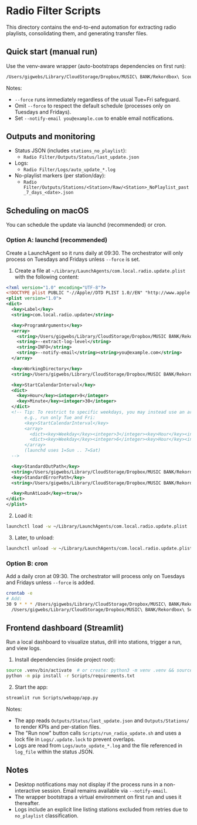 # Radio Filter Scripts

This directory contains the end-to-end automation for extracting radio playlists, consolidating them, and generating transfer files.

## Quick start (manual run)

Use the venv-aware wrapper (auto-bootstraps dependencies on first run):

```bash
/Users/gigwebs/Library/CloudStorage/Dropbox/MUSIC\ BANK/Rekordbox\ Scouts/Rekordbox\ Filter/Radio\ Filter/Scripts/run_radio_update.sh --force --extract-log-level INFO --notify-email ""
```

Notes:
- `--force` runs immediately regardless of the usual Tue+Fri safeguard.
- Omit `--force` to respect the default schedule (processes only on Tuesdays and Fridays).
- Set `--notify-email you@example.com` to enable email notifications.

## Outputs and monitoring
- Status JSON (includes `stations_no_playlist`):
  - `Radio Filter/Outputs/Status/last_update.json`
- Logs:
  - `Radio Filter/Logs/auto_update_*.log`
- No-playlist markers (per station/day):
  - `Radio Filter/Outputs/Stations/<Station>/Raw/<Station>_NoPlaylist_past_7_days_<date>.json`

## Scheduling on macOS

You can schedule the update via launchd (recommended) or cron.

### Option A: launchd (recommended)
Create a LaunchAgent so it runs daily at 09:30. The orchestrator will only process on Tuesdays and Fridays unless `--force` is set.

1) Create a file at `~/Library/LaunchAgents/com.local.radio.update.plist` with the following content:

```xml
<?xml version="1.0" encoding="UTF-8"?>
<!DOCTYPE plist PUBLIC "-//Apple//DTD PLIST 1.0//EN" "http://www.apple.com/DTDs/PropertyList-1.0.dtd">
<plist version="1.0">
<dict>
  <key>Label</key>
  <string>com.local.radio.update</string>

  <key>ProgramArguments</key>
  <array>
    <string>/Users/gigwebs/Library/CloudStorage/Dropbox/MUSIC BANK/Rekordbox Scouts/Rekordbox Filter/Radio Filter/Scripts/run_radio_update.sh</string>
    <string>--extract-log-level</string>
    <string>INFO</string>
    <string>--notify-email</string><string>you@example.com</string>
  </array>

  <key>WorkingDirectory</key>
  <string>/Users/gigwebs/Library/CloudStorage/Dropbox/MUSIC BANK/Rekordbox Scouts/Rekordbox Filter/Radio Filter</string>

  <key>StartCalendarInterval</key>
  <dict>
    <key>Hour</key><integer>9</integer>
    <key>Minute</key><integer>30</integer>
  </dict>
  <!-- Tip: To restrict to specific weekdays, you may instead use an array of dictionaries,
       e.g., run only Tue and Fri:
       <key>StartCalendarInterval</key>
       <array>
         <dict><key>Weekday</key><integer>3</integer><key>Hour</key><integer>9</integer><key>Minute</key><integer>30</integer></dict>
         <dict><key>Weekday</key><integer>6</integer><key>Hour</key><integer>9</integer><key>Minute</key><integer>30</integer></dict>
       </array>
       (launchd uses 1=Sun .. 7=Sat)
  -->

  <key>StandardOutPath</key>
  <string>/Users/gigwebs/Library/CloudStorage/Dropbox/MUSIC BANK/Rekordbox Scouts/Rekordbox Filter/Radio Filter/Logs/launchd.out.log</string>
  <key>StandardErrorPath</key>
  <string>/Users/gigwebs/Library/CloudStorage/Dropbox/MUSIC BANK/Rekordbox Scouts/Rekordbox Filter/Radio Filter/Logs/launchd.err.log</string>

  <key>RunAtLoad</key><true/>
</dict>
</plist>
```

2) Load it:

```bash
launchctl load -w ~/Library/LaunchAgents/com.local.radio.update.plist
```

3) Later, to unload:

```bash
launchctl unload -w ~/Library/LaunchAgents/com.local.radio.update.plist
```

### Option B: cron
Add a daily cron at 09:30. The orchestrator will process only on Tuesdays and Fridays unless `--force` is added.

```bash
crontab -e
# Add:
30 9 * * * /Users/gigwebs/Library/CloudStorage/Dropbox/MUSIC\ BANK/Rekordbox\ Scouts/Rekordbox\ Filter/Radio\ Filter/Scripts/run_radio_update.sh --extract-log-level INFO >> \
  /Users/gigwebs/Library/CloudStorage/Dropbox/MUSIC\ BANK/Rekordbox\ Scouts/Rekordbox\ Filter/Radio\ Filter/Logs/cron.out.log 2>&1
```

## Frontend dashboard (Streamlit)

Run a local dashboard to visualize status, drill into stations, trigger a run, and view logs.

1) Install dependencies (inside project root):

```bash
source .venv/bin/activate  # or create: python3 -m venv .venv && source .venv/bin/activate
python -m pip install -r Scripts/requirements.txt
```

2) Start the app:

```bash
streamlit run Scripts/webapp/app.py
```

Notes:
- The app reads `Outputs/Status/last_update.json` and `Outputs/Stations/` to render KPIs and per-station files.
- The "Run now" button calls `Scripts/run_radio_update.sh` and uses a lock file in `Logs/.update.lock` to prevent overlaps.
- Logs are read from `Logs/auto_update_*.log` and the file referenced in `log_file` within the status JSON.

## Notes
- Desktop notifications may not display if the process runs in a non-interactive session. Email remains available via `--notify-email`.
- The wrapper bootstraps a virtual environment on first run and uses it thereafter.
- Logs include an explicit line listing stations excluded from retries due to `no_playlist` classification.
